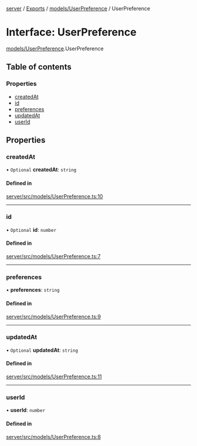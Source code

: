 [server](../README.md) / [Exports](../modules.md) / [models/UserPreference](../modules/models_UserPreference.md) / UserPreference

# Interface: UserPreference

[models/UserPreference](../modules/models_UserPreference.md).UserPreference

## Table of contents

### Properties

- [createdAt](models_UserPreference.UserPreference.md#createdat)
- [id](models_UserPreference.UserPreference.md#id)
- [preferences](models_UserPreference.UserPreference.md#preferences)
- [updatedAt](models_UserPreference.UserPreference.md#updatedat)
- [userId](models_UserPreference.UserPreference.md#userid)

## Properties

### createdAt

• `Optional` **createdAt**: `string`

#### Defined in

[server/src/models/UserPreference.ts:10](https://github.com/niklas-joh/french-learning-platform/blob/f88c80a984d39a715bd427891d156cc94cff3831/server/src/models/UserPreference.ts#L10)

___

### id

• `Optional` **id**: `number`

#### Defined in

[server/src/models/UserPreference.ts:7](https://github.com/niklas-joh/french-learning-platform/blob/f88c80a984d39a715bd427891d156cc94cff3831/server/src/models/UserPreference.ts#L7)

___

### preferences

• **preferences**: `string`

#### Defined in

[server/src/models/UserPreference.ts:9](https://github.com/niklas-joh/french-learning-platform/blob/f88c80a984d39a715bd427891d156cc94cff3831/server/src/models/UserPreference.ts#L9)

___

### updatedAt

• `Optional` **updatedAt**: `string`

#### Defined in

[server/src/models/UserPreference.ts:11](https://github.com/niklas-joh/french-learning-platform/blob/f88c80a984d39a715bd427891d156cc94cff3831/server/src/models/UserPreference.ts#L11)

___

### userId

• **userId**: `number`

#### Defined in

[server/src/models/UserPreference.ts:8](https://github.com/niklas-joh/french-learning-platform/blob/f88c80a984d39a715bd427891d156cc94cff3831/server/src/models/UserPreference.ts#L8)

